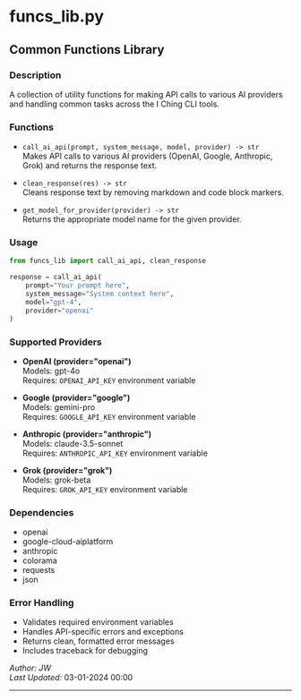 # funcs_lib.py

## Common Functions Library

### Description
A collection of utility functions for making API calls to various AI providers and handling common tasks across the I Ching CLI tools.

### Functions
- `call_ai_api(prompt, system_message, model, provider) -> str`  
  Makes API calls to various AI providers (OpenAI, Google, Anthropic, Grok) and returns the response text.

- `clean_response(res) -> str`  
  Cleans response text by removing markdown and code block markers.

- `get_model_for_provider(provider) -> str`  
  Returns the appropriate model name for the given provider.

### Usage
```python
from funcs_lib import call_ai_api, clean_response

response = call_ai_api(
    prompt="Your prompt here",
    system_message="System context here",
    model="gpt-4",
    provider="openai"
)
```

### Supported Providers
- **OpenAI (provider="openai")**  
  Models: gpt-4o  
  Requires: `OPENAI_API_KEY` environment variable

- **Google (provider="google")**  
  Models: gemini-pro  
  Requires: `GOOGLE_API_KEY` environment variable

- **Anthropic (provider="anthropic")**  
  Models: claude-3.5-sonnet  
  Requires: `ANTHROPIC_API_KEY` environment variable

- **Grok (provider="grok")**  
  Models: grok-beta  
  Requires: `GROK_API_KEY` environment variable

### Dependencies
- openai
- google-cloud-aiplatform
- anthropic
- colorama
- requests
- json

### Error Handling
- Validates required environment variables
- Handles API-specific errors and exceptions
- Returns clean, formatted error messages
- Includes traceback for debugging

*Author: JW*  
*Last Updated:* 03-01-2024 00:00

---

